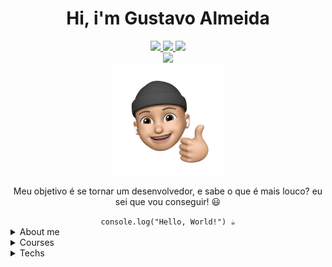 <div align="center">
  <h1>Hi, i'm Gustavo Almeida</h1>
  <a href="https://www.linkedin.com/in/gustavoalmeidda/" target="_blank">
    <img src="https://img.shields.io/badge/LinkedIn-0077B5?style=for-the-badge&logo=linkedin&logoColor=white" />
  </a>
  <a href="https://www.instagram.com/gustavo.allmeidda/" target="_blank">
    <img src="https://img.shields.io/badge/Instagram-E4405F?style=for-the-badge&logo=instagram&logoColor=white" />
  </a>
  <a href="https://twitter.com/iamgustavouu" target="_blank">
    <img src="https://img.shields.io/badge/Twitter-1DA1F2?style=for-the-badge&logo=twitter&logoColor=white" />
  </a><br>
   <a href="mailto:gustavo.almei2@hotmail.com" target="_blank">
    <img src="https://img.shields.io/badge/Microsoft_Outlook-0078D4?style=for-the-badge&logo=microsoft-outlook&logoColor=white" />
  </a><br>
  <img height="180em" align="center" src="./img/emoji.png"/><br>
</div>

<div align="center">
  <p>Meu objetivo é se tornar um desenvolvedor, e sabe o que é mais louco? eu sei que vou conseguir! 😃</p>
</div>

<div align="center">
  <code>console.log("Hello, World!") ☕</code><br>
</div>

<div align="left">
  <details>
    <summary>About me</summary>
    <ul>
      <li>Tenho 23 Anos</li>
      <li>Trabalho como Assistente de TI</li>
      <li>Tenho como objetivo de entrar na área de desenvolvimento</li>
    </ul>
  </details>
  <details>
    <summary>Courses</summary>
    <table>
      <thead>
        <tr>
          <th>Curso / Faculdade</th>
        </tr>
      </thead>
      <tbody>
        <tr>
          <td>Unopar - Engenharia de Software</td>
        </tr>
        <tr>
          <td>EBAC - Engenheiro Front End</td>
        </tr>
        <tr>
          <td>Alura - Front End</td>
        </tr>
        <tr>
          <td>DevMedia - Algoritmo, HTML, CSS</td>
        </tr>
        <tr>
          <td>Fundaçao Bradesco - Lógica de Programação</td>
        </tr>
        <tr>
          <td>RocketSeat - Trilhar conectar</td>
        </tr>
        <tr>
          <td>freeCodeCamp - Responsive Web Design</td>
        </tr>
      </tbody>
    </table>
  </details>
  <details>
    <summary>Techs</summary>
    <img src="https://img.shields.io/badge/HTML5-E34F26?style=for-the-badge&logo=html5&logoColor=white">
    <img src="https://img.shields.io/badge/CSS3-1572B6?style=for-the-badge&logo=css3&logoColor=white">
    <img src="https://img.shields.io/badge/JavaScript-F7DF1E?style=for-the-badge&logo=javascript&logoColor=black">
    <img src="https://img.shields.io/badge/jQuery-0769AD?style=for-the-badge&logo=jquery&logoColor=white">
    <img src="https://img.shields.io/badge/TypeScript-007ACC?style=for-the-badge&logo=typescript&logoColor=white">
    <img src="https://img.shields.io/badge/Bootstrap-563D7C?style=for-the-badge&logo=bootstrap&logoColor=white">
    <img src="https://img.shields.io/badge/Sass-CC6699?style=for-the-badge&logo=sass&logoColor=white">
    <img src="https://img.shields.io/badge/less-2B4C80?style=for-the-badge&logo=less&logoColor=white">
    <img src="https://img.shields.io/badge/Git-E34F26?style=for-the-badge&logo=git&logoColor=white">
    <img src="https://img.shields.io/badge/Gulp-CF4647?style=for-the-badge&logo=gulp&logoColor=white">
  </details>
</div>
